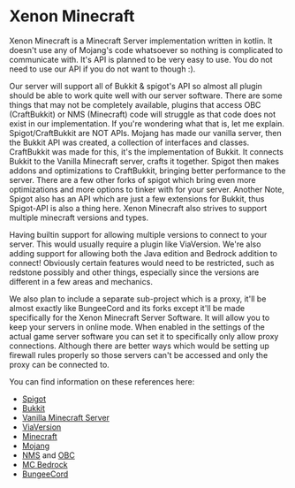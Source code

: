# Xenon Minecraft
Xenon Minecraft is a Minecraft Server implementation written in kotlin. It doesn't use any of Mojang's code whatsoever so nothing is complicated to communicate with. It's API is planned to be very easy to use. You do not need to use our API if you do not want to though :). 

Our server will support all of Bukkit & spigot's API so almost all plugin should be able to work quite well with our server software. There are some things that may not be completely available, plugins that access OBC (CraftBukkit) or NMS (Minecraft) code will struggle as that code does not exist in our implementation. If you're wondering what that is, let me explain. Spigot/CraftBukkit are NOT APIs. Mojang has made our vanilla server, then the Bukkit API was created, a collection of interfaces and classes. CraftBukkit was made for this, it's the implementation of Bukkit. It connects Bukkit to the Vanilla Minecraft server, crafts it together. Spigot then makes addons and optimizations to CraftBukkit, bringing better performance to the server. There are a few other forks of spigot which bring even more optimizations and more options to tinker with for your server. Another Note, Spigot also has an API which are just a few extensions for Bukkit, thus Spigot-API is also a thing here. Xenon Minecraft also strives to support multiple minecraft versions and types. 

Having builtin support for allowing multiple versions to connect to your server. This would usually require a plugin like ViaVersion. We're also adding support for allowing both the Java edition and Bedrock addition to connect! Obviously certain features would need to be restricted, such as redstone possibly and other things, especially since the versions are different in a few areas and mechanics.

We also plan to include a separate sub-project which is a proxy, it'll be almost exactly like BungeeCord and its forks except it'll be made specifically for the Xenon Minecraft Server Software. It will allow you to keep your servers in online mode. When enabled in the settings of the actual game server software you can set it to specifically only allow proxy connections. Although there are better ways which would be setting up firewall rules properly so those servers can't be accessed and only the proxy can be connected to.

You can find information on these references here:

* [Spigot](https://www.spigotmc.org/)
* [Bukkit](https://bukkit.org/)
* [Vanilla Minecraft Server](https://minecraft.net/en-us/download/server)
* [ViaVersion](https://www.spigotmc.org/resources/.19254/)
* [Minecraft](https://minecraft.net/)
* [Mojang](https://mojang.com/)
* [NMS](https://www.spigotmc.org/wiki/glossary/#nms) and [OBC](https://www.spigotmc.org/wiki/glossary/#obc)
* [MC Bedrock](https://minecraft.gamepedia.com/Bedrock_Edition)
* [BungeeCord](https://www.spigotmc.org/wiki/bungeecord/)